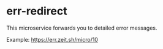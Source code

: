 # err-redirect

This microservice forwards you to detailed error messages.

Example: https://err.zeit.sh/micro/10
